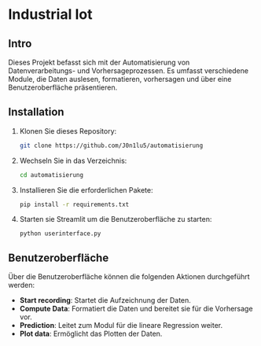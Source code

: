 # Industrial Iot

## Intro
Dieses Projekt befasst sich mit der Automatisierung von Datenverarbeitungs- und Vorhersageprozessen. Es umfasst verschiedene Module, die Daten auslesen, formatieren, vorhersagen und über eine Benutzeroberfläche präsentieren.

## Installation
1. Klonen Sie dieses Repository:

    ```bash
    git clone https://github.com/J0n1lu5/automatisierung
    ```

2. Wechseln Sie in das Verzeichnis:

    ```bash
    cd automatisierung
    ```

3. Installieren Sie die erforderlichen Pakete:

    ```bash
    pip install -r requirements.txt
    ```

4. Starten sie Streamlit um die Benutzeroberfläche zu starten:

    ```bashs
    python userinterface.py
    ```
## Benutzeroberfläche

Über die Benutzeroberfläche können die folgenden Aktionen durchgeführt werden:

- **Start recording**: Startet die Aufzeichnung der Daten.
- **Compute Data**: Formatiert die Daten und bereitet sie für die Vorhersage vor.
- **Prediction**: Leitet zum Modul für die lineare Regression weiter.
- **Plot data**: Ermöglicht das Plotten der Daten.
